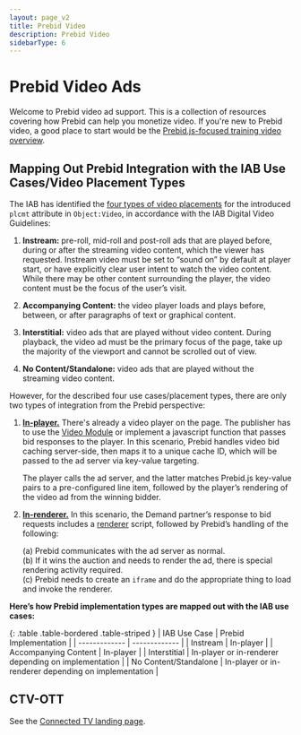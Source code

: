 ```yaml
---
layout: page_v2
title: Prebid Video
description: Prebid Video
sidebarType: 6
---
```


# Prebid Video Ads

Welcome to Prebid video ad support. This is a collection of resources covering
how Prebid can help you monetize video. If you're new to Prebid video, a
good place to start would be the [Prebid.js-focused training video overview](/prebid-video/video-overview-video.html).

## Mapping Out Prebid Integration with the IAB Use Cases/Video Placement Types

The IAB has identified the [four types of video placements](https://github.com/InteractiveAdvertisingBureau/AdCOM/blob/main/AdCOM%20v1.0%20FINAL.md#list_plcmtsubtypesvideo) for the introduced `plcmt` attribute in `Object:Video`, in accordance with the IAB Digital Video Guidelines: 

1. **Instream:** pre-roll, mid-roll and post-roll ads that are played before, during or after the streaming video content, which the viewer has requested. Instream video must be set to “sound on” by default at player start, or have explicitly clear user intent to watch the video content. While there may be other content surrounding the player, the video content must be the focus of the user’s visit.

2. **Accompanying Content:** the video player loads and plays before, between, or after paragraphs of text or graphical content.

3. **Interstitial:** video ads that are played without video content. During playback, the video ad must be the primary focus of the page, take up the majority of the viewport and cannot be scrolled out of view.

4. **No Content/Standalone:** video ads that are played without the streaming video content.

However, for the described four use cases/placement types, there are only two types of integration from the Prebid perspective:

1. [**In-player.**](/prebid-video/video-overview#in-player-integration) There's already a video player on the page. The publisher has to use the [Video Module](/prebid-video/video-module) or implement a javascript function that passes bid responses to the player. In this scenario, Prebid handles video bid caching server-side, then maps it to a unique cache ID, which will be passed to the ad server via key-value targeting. 

   The player calls the ad server, and the latter matches Prebid.js key-value pairs to a pre-configured line item, followed by the player’s rendering of the video ad from the winning bidder. 

2. [**In-renderer.**](/prebid-video/video-overview#in-renderer-integration) In this scenario, the Demand partner’s response to bid requests includes a [renderer](/overview/glossary#renderer) script, followed by Prebid’s handling of the following: 

   (a) Prebid communicates with the ad server as normal.   
   (b) If it wins the auction and needs to render the ad, there is special rendering activity required.  
   (c) Prebid needs to create an `iframe` and do the appropriate thing to load and invoke the renderer. 

**Here’s how Prebid implementation types are mapped out with the IAB use cases:**

{: .table .table-bordered .table-striped }
| IAB Use Case  | Prebid Implementation |
| ------------- | ------------- |
| Instream | In-player  |
| Accompanying Content | In-player  |
| Interstitial | In-player or in-renderer depending on implementation  |
| No Content/Standalone | In-player or in-renderer depending on implementation  |

## CTV-OTT

See the [Connected TV landing page](/formats/ctv.html).
